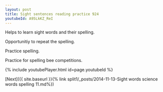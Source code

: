 ```yaml
---
layout: post
title: Sight sentences reading practice 924
youtubeId: A95LkKZ_ReI
---
```

 
 
Helps to learn sight words and their spelling.

Opportunitiy to repeat the spelling. 

Practice spelling. 
 
Practice for spelling bee competitions. 
 
{% include youtubePlayer.html id=page.youtubeId %}
 
 

[Next]({{ site.baseurl }}{% link  split1/_posts/2014-11-13-Sight words science words spelling 11.md%})
 
